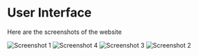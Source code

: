 # User Interface

Here are the screenshots of the website


![Screenshot 1](https://github.com/user-attachments/assets/35b68ba8-76d4-40c3-9944-ecd92daecd93)
![Screenshot 4](https://github.com/user-attachments/assets/24b397a8-254c-4e79-a74f-cd3aca977622)
![Screenshot 3](https://github.com/user-attachments/assets/58cc07db-d0c2-4ec2-8940-03c920bb7581)
![Screenshot 2](https://github.com/user-attachments/assets/35f2aa1d-a4e6-4b33-be75-a10a697ebd03)
